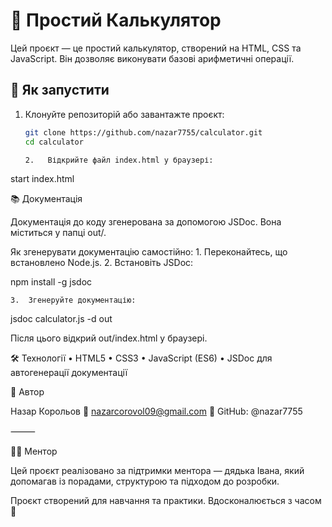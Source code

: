 # 🧮 Простий Калькулятор

Цей проєкт — це простий калькулятор, створений на HTML, CSS та JavaScript. Він дозволяє виконувати базові арифметичні операції.

## 🚀 Як запустити

1. Клонуйте репозиторій або завантажте проєкт:

   ```bash
   git clone https://github.com/nazar7755/calculator.git
   cd calculator

   2.	Відкрийте файл index.html у браузері:
   ```

start index.html

📚 Документація

Документація до коду згенерована за допомогою JSDoc. Вона міститься у папці out/.

Як згенерувати документацію самостійно: 1. Переконайтесь, що встановлено Node.js. 2. Встановіть JSDoc:

npm install -g jsdoc

    3.	Згенеруйте документацію:

jsdoc calculator.js -d out

Після цього відкрий out/index.html у браузері.

🛠️ Технології
• HTML5
• CSS3
• JavaScript (ES6)
• JSDoc для автогенерації документації

👤 Автор

Назар Корольов
📧 nazarcorovol09@gmail.com
📎 GitHub: @nazar7755

⸻

🧑‍🏫 Ментор

Цей проєкт реалізовано за підтримки ментора — дядька Івана, який допомагав із порадами, структурою та підходом до розробки.

Проєкт створений для навчання та практики. Вдосконалюється з часом 🌱
